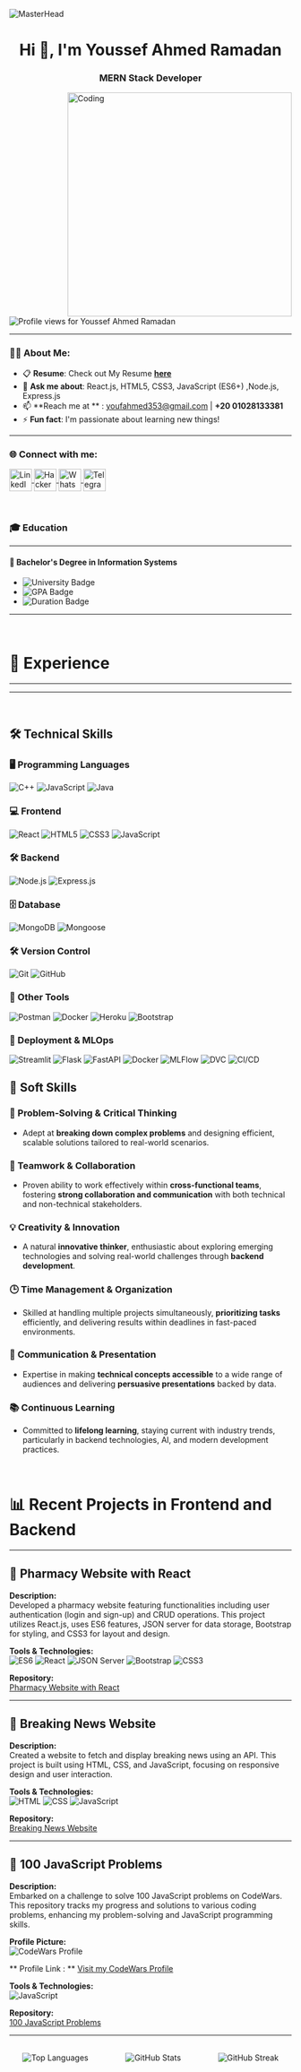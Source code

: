 ![MasterHead](https://i.redd.it/bpxxqqvps4h91.gif)
<h1 align="center">Hi 👋, I'm Youssef Ahmed Ramadan</h1>
<h3 align="center">MERN Stack Developer</h3>

<img align="right" alt="Coding" width="400" src="https://i.pinimg.com/originals/ee/ed/e2/eeede229147eb053fe863ef1cc7faf0b.gif" />

<p align="left"> 
<img src="https://komarev.com/ghpvc/?username=youssefrramdan&label=Profile%20views&color=0e75b6&style=flat" alt="Profile views for Youssef Ahmed Ramadan" />
</p>

---

### 👨‍💻 About Me:
- 📋 **Resume**: Check out My Resume [**here**]()  
- 💬 **Ask me about**: React.js, HTML5, CSS3, JavaScript (ES6+) ,Node.js, Express.js
- 📫 **Reach me at ** : [youfahmed353@gmail.com](mailto:youfahmed353@gmail.com) | **+20 01028133381**  
- ⚡ **Fun fact**: I'm passionate about learning new things!  
---

<h3 align="left">🌐 Connect with me:</h3>
<p align="left">
  <a href="https://www.linkedin.com/in/youssef-ahmed-ramadan-5145a2250/" target="_blank">
    <img align="center" src="https://raw.githubusercontent.com/rahuldkjain/github-profile-readme-generator/master/src/images/icons/Social/linked-in-alt.svg" alt="LinkedIn - youssef ramadan" height="40" width="40" />
  </a>
  <a href="https://www.hackerrank.com/rmdanyoussef01/hackos" target="_blank">
    <img align="center" src="https://raw.githubusercontent.com/rahuldkjain/github-profile-readme-generator/master/src/images/icons/Social/hackerrank.svg" alt="HackerRank" height="40" width="40" />
  </a>
  <a href="https://wa.me/+201028133381" target="_blank">
    <img align="center" src="https://upload.wikimedia.org/wikipedia/commons/6/6b/WhatsApp.svg" alt="WhatsApp " height="40" width="40" />
  </a>
  <a href="https://t.me/+201028133381" target="_blank">
    <img align="center" src="https://upload.wikimedia.org/wikipedia/commons/8/82/Telegram_logo.svg" alt="Telegram" height="40" width="40" />
  </a>
</p>


<br>

### 🎓 Education

---

#### 🏫 **Bachelor's Degree in Information Systems**

- ![University Badge](https://img.shields.io/badge/Menofia_University-0055A4?style=flat&logo=university&logoColor=white)
- ![GPA Badge](https://img.shields.io/badge/GPA-3.2/4.0-brightgreen)
- ![Duration Badge](https://img.shields.io/badge/Duration-%202021%20–%20%202025-yellow)

---

<br>

# 💼 Experience

---

---



<br>

## 🛠️ Technical Skills

### 🖥️ Programming Languages
![C++](https://img.shields.io/badge/C%2B%2B-00599C?style=flat&logo=c%2B%2B&logoColor=white)
![JavaScript](https://img.shields.io/badge/JavaScript-F7DF1E?style=flat&logo=javascript&logoColor=black)
![Java](https://img.shields.io/badge/Java-007396?style=flat&logo=java&logoColor=white)

### 💻 Frontend
![React](https://img.shields.io/badge/React.js-61DAFB?style=flat&logo=react&logoColor=black)
![HTML5](https://img.shields.io/badge/HTML5-E34F26?style=flat&logo=html5&logoColor=white)
![CSS3](https://img.shields.io/badge/CSS3-1572B6?style=flat&logo=css3&logoColor=white)
![JavaScript](https://img.shields.io/badge/JavaScript-ES6%2B-F7DF1E?style=flat&logo=javascript&logoColor=black)

### 🛠️ Backend
![Node.js](https://img.shields.io/badge/Node.js-339933?style=flat&logo=node.js&logoColor=white)
![Express.js](https://img.shields.io/badge/Express.js-000000?style=flat&logo=express&logoColor=white)

### 🗄️ Database
![MongoDB](https://img.shields.io/badge/MongoDB-47A248?style=flat&logo=mongodb&logoColor=white)
![Mongoose](https://img.shields.io/badge/Mongoose-880000?style=flat&logo=mongoose&logoColor=white)

### 🛠️ Version Control
![Git](https://img.shields.io/badge/Git-F05032?style=flat&logo=git&logoColor=white)
![GitHub](https://img.shields.io/badge/GitHub-181717?style=flat&logo=github&logoColor=white)

### 🧰 Other Tools
![Postman](https://img.shields.io/badge/Postman-FF6C37?style=flat&logo=postman&logoColor=white)
![Docker](https://img.shields.io/badge/Docker-2496ED?style=flat&logo=docker&logoColor=white)
![Heroku](https://img.shields.io/badge/Heroku-430098?style=flat&logo=heroku&logoColor=white)
![Bootstrap](https://img.shields.io/badge/Bootstrap-563D7C?style=flat&logo=bootstrap&logoColor=white)

### 🚀 Deployment & MLOps
![Streamlit](https://img.shields.io/badge/Streamlit-FF4B4B?style=flat&logo=streamlit&logoColor=white)
![Flask](https://img.shields.io/badge/Flask-000000?style=flat&logo=flask&logoColor=white)
![FastAPI](https://img.shields.io/badge/FastAPI-009688?style=flat&logo=fastapi&logoColor=white)
![Docker](https://img.shields.io/badge/Docker-2496ED?style=flat&logo=docker&logoColor=white)
![MLFlow](https://img.shields.io/badge/MLFlow-000000?style=flat&logo=mlflow&logoColor=white)
![DVC](https://img.shields.io/badge/DVC-0055FF?style=flat&logo=dvc&logoColor=white)
![CI/CD](https://img.shields.io/badge/CI%2FCD-FF69B4?style=flat&logo=githubactions&logoColor=white)

## 🌟 Soft Skills

### 🎯 Problem-Solving & Critical Thinking
- Adept at **breaking down complex problems** and designing efficient, scalable solutions tailored to real-world scenarios.

### 🤝 Teamwork & Collaboration
- Proven ability to work effectively within **cross-functional teams**, fostering **strong collaboration and communication** with both technical and non-technical stakeholders.

### 💡 Creativity & Innovation
- A natural **innovative thinker**, enthusiastic about exploring emerging technologies and solving real-world challenges through **backend development**.

### 🕒 Time Management & Organization
- Skilled at handling multiple projects simultaneously, **prioritizing tasks** efficiently, and delivering results within deadlines in fast-paced environments.

### 📢 Communication & Presentation
- Expertise in making **technical concepts accessible** to a wide range of audiences and delivering **persuasive presentations** backed by data.

### 📚 Continuous Learning
- Committed to **lifelong learning**, staying current with industry trends, particularly in backend technologies, AI, and modern development practices.


<br>

# 📊 Recent Projects in Frontend and Backend

---
## 🏥 Pharmacy Website with React

**Description:**  
Developed a pharmacy website featuring functionalities including user authentication (login and sign-up) and CRUD operations. This project utilizes React.js, uses ES6 features, JSON server for data storage, Bootstrap for styling, and CSS3 for layout and design.

**Tools & Technologies:**  
![ES6](https://img.shields.io/badge/ES6-Brightgreen?style=flat&logo=javascript&logoColor=yellow) ![React](https://img.shields.io/badge/React-61DAFB?style=flat&logo=react&logoColor=white) ![JSON Server](https://img.shields.io/badge/JSON_Server-0769AD?style=flat) ![Bootstrap](https://img.shields.io/badge/Bootstrap-7952B3?style=flat&logo=bootstrap&logoColor=white) ![CSS3](https://img.shields.io/badge/CSS3-1572B6?style=flat&logo=css3&logoColor=white)

**Repository:**  
[Pharmacy Website with React](https://github.com/youssefrramdan/-Pharmacy-website-with-React.git)

---

## 📰 Breaking News Website

**Description:**  
Created a website to fetch and display breaking news using an API. This project is built using HTML, CSS, and JavaScript, focusing on responsive design and user interaction.

**Tools & Technologies:**  
![HTML](https://img.shields.io/badge/HTML-E34F26?style=flat&logo=html5&logoColor=white) ![CSS](https://img.shields.io/badge/CSS-1572B6?style=flat&logo=css3&logoColor=white) ![JavaScript](https://img.shields.io/badge/JavaScript-F7DF1E?style=flat&logo=javascript&logoColor=black)

**Repository:**  
[Breaking News Website](https://github.com/youssefrramdan/Breaking_News)

---
## 🧩 100 JavaScript Problems

**Description:**  
Embarked on a challenge to solve 100 JavaScript problems on CodeWars. This repository tracks my progress and solutions to various coding problems, enhancing my problem-solving and JavaScript programming skills.

**Profile Picture:**  
![CodeWars Profile](https://www.codewars.com/users/youssefrramdan/badges/large)

** Profile Link : **
[Visit my CodeWars Profile](https://www.codewars.com/users/youssefrramdan)

**Tools & Technologies:**  
![JavaScript](https://img.shields.io/badge/JavaScript-F7DF1E?style=flat&logo=javascript&logoColor=black)

**Repository:**  
[100 JavaScript Problems](https://github.com/youssefrramdan/100-Javascript-problem.git)

---
<br>
<div style="display: flex; justify-content: space-around; flex-wrap: wrap; gap: 20px; text-align: center;">
  <div>
    <img src="https://github-readme-stats.vercel.app/api/top-langs?username=youssefrramdan&show_icons=true&locale=en&layout=compact" alt="Top Languages" />
  </div>
  
  <div>
    <img src="https://github-readme-stats.vercel.app/api?username=youssefrramdan&show_icons=true&locale=en" alt="GitHub Stats" />
  </div>
  
  <div>
    <img src="https://github-readme-streak-stats.herokuapp.com/?user=youssefrramdan" alt="GitHub Streak" />
  </div>
</div>

